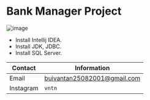 # Bank Manager Project
![image](https://user-images.githubusercontent.com/89144002/130172698-5a1fdafb-c20e-477d-a731-17d884f9e1b0.png)

- Install Intellij IDEA. 
- Install JDK, JDBC.
- Install SQL Server.

| Contact | Information |
|---------|-------------|
| Email   | buivantan25082001@gmail.com|
| Instagram  | `vntn`|

